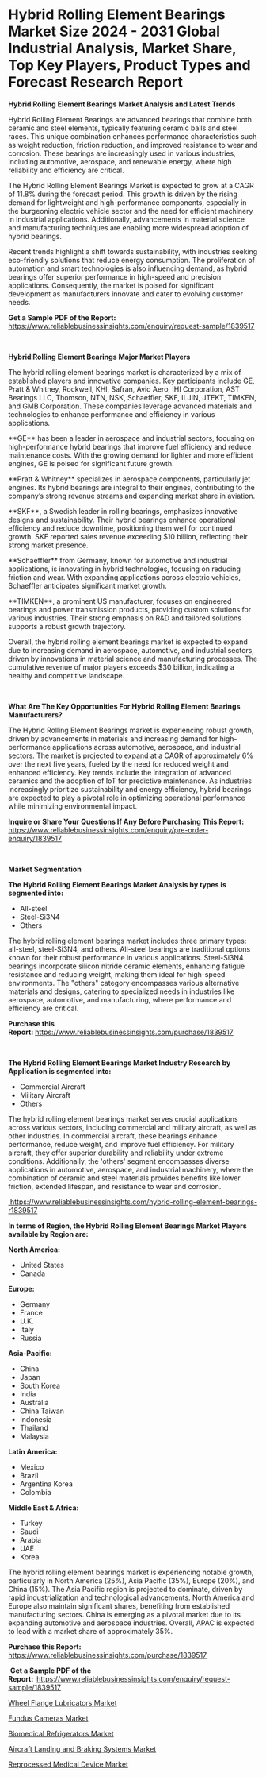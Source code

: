 <p><h1>Hybrid Rolling Element Bearings Market Size 2024 - 2031 Global Industrial Analysis, Market Share, Top Key Players, Product Types and Forecast Research Report</h1></p><p><strong>Hybrid Rolling Element Bearings Market Analysis and Latest Trends</strong></p>
<p><p>Hybrid Rolling Element Bearings are advanced bearings that combine both ceramic and steel elements, typically featuring ceramic balls and steel races. This unique combination enhances performance characteristics such as weight reduction, friction reduction, and improved resistance to wear and corrosion. These bearings are increasingly used in various industries, including automotive, aerospace, and renewable energy, where high reliability and efficiency are critical.</p><p>The Hybrid Rolling Element Bearings Market is expected to grow at a CAGR of 11.8% during the forecast period. This growth is driven by the rising demand for lightweight and high-performance components, especially in the burgeoning electric vehicle sector and the need for efficient machinery in industrial applications. Additionally, advancements in material science and manufacturing techniques are enabling more widespread adoption of hybrid bearings.</p><p>Recent trends highlight a shift towards sustainability, with industries seeking eco-friendly solutions that reduce energy consumption. The proliferation of automation and smart technologies is also influencing demand, as hybrid bearings offer superior performance in high-speed and precision applications. Consequently, the market is poised for significant development as manufacturers innovate and cater to evolving customer needs.</p></p>
<p><strong>Get a Sample PDF of the Report:&nbsp;</strong> <a href="https://www.reliablebusinessinsights.com/enquiry/request-sample/1839517?utm_campaign=48&utm_medium=2&utm_source=Github&utm_content=ia&utm_term=04112024&utm_id=hybrid-rolling-element-bearings">https://www.reliablebusinessinsights.com/enquiry/request-sample/1839517</a></p>
<p>&nbsp;</p>
<p><strong>Hybrid Rolling Element Bearings Major Market Players</strong></p>
<p><p>The hybrid rolling element bearings market is characterized by a mix of established players and innovative companies. Key participants include GE, Pratt & Whitney, Rockwell, KHI, Safran, Avio Aero, IHI Corporation, AST Bearings LLC, Thomson, NTN, NSK, Schaeffler, SKF, ILJIN, JTEKT, TIMKEN, and GMB Corporation. These companies leverage advanced materials and technologies to enhance performance and efficiency in various applications.</p><p>**GE** has been a leader in aerospace and industrial sectors, focusing on high-performance hybrid bearings that improve fuel efficiency and reduce maintenance costs. With the growing demand for lighter and more efficient engines, GE is poised for significant future growth.</p><p>**Pratt & Whitney** specializes in aerospace components, particularly jet engines. Its hybrid bearings are integral to their engines, contributing to the company’s strong revenue streams and expanding market share in aviation.</p><p>**SKF**, a Swedish leader in rolling bearings, emphasizes innovative designs and sustainability. Their hybrid bearings enhance operational efficiency and reduce downtime, positioning them well for continued growth. SKF reported sales revenue exceeding $10 billion, reflecting their strong market presence.</p><p>**Schaeffler** from Germany, known for automotive and industrial applications, is innovating in hybrid technologies, focusing on reducing friction and wear. With expanding applications across electric vehicles, Schaeffler anticipates significant market growth.</p><p>**TIMKEN**, a prominent US manufacturer, focuses on engineered bearings and power transmission products, providing custom solutions for various industries. Their strong emphasis on R&D and tailored solutions supports a robust growth trajectory.</p><p>Overall, the hybrid rolling element bearings market is expected to expand due to increasing demand in aerospace, automotive, and industrial sectors, driven by innovations in material science and manufacturing processes. The cumulative revenue of major players exceeds $30 billion, indicating a healthy and competitive landscape.</p></p>
<p>&nbsp;</p>
<p><strong>What Are The Key Opportunities For Hybrid Rolling Element Bearings Manufacturers?</strong></p>
<p><p>The Hybrid Rolling Element Bearings market is experiencing robust growth, driven by advancements in materials and increasing demand for high-performance applications across automotive, aerospace, and industrial sectors. The market is projected to expand at a CAGR of approximately 6% over the next five years, fueled by the need for reduced weight and enhanced efficiency. Key trends include the integration of advanced ceramics and the adoption of IoT for predictive maintenance. As industries increasingly prioritize sustainability and energy efficiency, hybrid bearings are expected to play a pivotal role in optimizing operational performance while minimizing environmental impact.</p></p>
<p><strong>Inquire or Share Your Questions If Any Before Purchasing This Report:</strong> <a href="https://www.reliablebusinessinsights.com/enquiry/pre-order-enquiry/1839517?utm_campaign=48&utm_medium=2&utm_source=Github&utm_content=ia&utm_term=04112024&utm_id=hybrid-rolling-element-bearings">https://www.reliablebusinessinsights.com/enquiry/pre-order-enquiry/1839517</a></p>
<p>&nbsp;</p>
<p><strong>Market Segmentation</strong></p>
<p><strong>The Hybrid Rolling Element Bearings Market Analysis by types is segmented into:</strong></p>
<p><ul><li>All-steel</li><li>Steel-Si3N4</li><li>Others</li></ul></p>
<p><p>The hybrid rolling element bearings market includes three primary types: all-steel, steel-Si3N4, and others. All-steel bearings are traditional options known for their robust performance in various applications. Steel-Si3N4 bearings incorporate silicon nitride ceramic elements, enhancing fatigue resistance and reducing weight, making them ideal for high-speed environments. The "others" category encompasses various alternative materials and designs, catering to specialized needs in industries like aerospace, automotive, and manufacturing, where performance and efficiency are critical.</p></p>
<p><strong>Purchase this Report:&nbsp;</strong><a href="https://www.reliablebusinessinsights.com/purchase/1839517?utm_campaign=48&utm_medium=2&utm_source=Github&utm_content=ia&utm_term=04112024&utm_id=hybrid-rolling-element-bearings">https://www.reliablebusinessinsights.com/purchase/1839517</a></p>
<p>&nbsp;</p>
<p><strong>The Hybrid Rolling Element Bearings Market Industry Research by Application is segmented into:</strong></p>
<p><ul><li>Commercial Aircraft</li><li>Military Aircraft</li><li>Others</li></ul></p>
<p><p>The hybrid rolling element bearings market serves crucial applications across various sectors, including commercial and military aircraft, as well as other industries. In commercial aircraft, these bearings enhance performance, reduce weight, and improve fuel efficiency. For military aircraft, they offer superior durability and reliability under extreme conditions. Additionally, the 'others' segment encompasses diverse applications in automotive, aerospace, and industrial machinery, where the combination of ceramic and steel materials provides benefits like lower friction, extended lifespan, and resistance to wear and corrosion.</p></p>
<p><a href="https://www.reliablebusinessinsights.com/hybrid-rolling-element-bearings-r1839517?utm_campaign=48&utm_medium=2&utm_source=Github&utm_content=ia&utm_term=04112024&utm_id=hybrid-rolling-element-bearings">&nbsp;https://www.reliablebusinessinsights.com/hybrid-rolling-element-bearings-r1839517</a></p>
<p><strong>In terms of Region, the Hybrid Rolling Element Bearings Market Players available by Region are:</strong></p>
<p>
    <p> <strong> North America: </strong>
        <ul>
            <li>United States</li>
            <li>Canada</li>
        </ul>
        </p> 
    <p> <strong> Europe: </strong>
        <ul>
            <li>Germany</li>
            <li>France</li>
            <li>U.K.</li>
            <li>Italy</li>
            <li>Russia</li>
        </ul>
        </p> 
    <p> <strong> Asia-Pacific: </strong>
        <ul>
            <li>China</li>
            <li>Japan</li>
            <li>South Korea</li>
            <li>India</li>
            <li>Australia</li>
            <li>China Taiwan</li>
            <li>Indonesia</li>
            <li>Thailand</li>
            <li>Malaysia</li>
        </ul>
        </p> 
    <p> <strong> Latin America: </strong>
        <ul>
            <li>Mexico</li>
            <li>Brazil</li>
            <li>Argentina Korea</li>
            <li>Colombia</li>
        </ul>
        </p> 
    <p> <strong> Middle East & Africa: </strong>
        <ul>
            <li>Turkey</li>
            <li>Saudi</li>
            <li>Arabia</li>
            <li>UAE</li>
            <li>Korea</li>
        </ul>
    </p>
    </p>
<p><p>The hybrid rolling element bearings market is experiencing notable growth, particularly in North America (25%), Asia Pacific (35%), Europe (20%), and China (15%). The Asia Pacific region is projected to dominate, driven by rapid industrialization and technological advancements. North America and Europe also maintain significant shares, benefiting from established manufacturing sectors. China is emerging as a pivotal market due to its expanding automotive and aerospace industries. Overall, APAC is expected to lead with a market share of approximately 35%.</p></p>
<p><strong>Purchase this Report: </strong><a href="https://www.reliablebusinessinsights.com/purchase/1839517?utm_campaign=48&utm_medium=2&utm_source=Github&utm_content=ia&utm_term=04112024&utm_id=hybrid-rolling-element-bearings">https://www.reliablebusinessinsights.com/purchase/1839517</a></p>
<p>&nbsp;<strong>Get a Sample PDF of the Report:&nbsp;&nbsp;</strong><a href="https://www.reliablebusinessinsights.com/enquiry/request-sample/1839517?utm_campaign=48&utm_medium=2&utm_source=Github&utm_content=ia&utm_term=04112024&utm_id=hybrid-rolling-element-bearings">https://www.reliablebusinessinsights.com/enquiry/request-sample/1839517</a></p>
<p><strong></strong></p>
<p><p><a href="https://github.com/Armeladukagjini693/Market-Research-Report-List-1/blob/main/wheel-flange-lubricators-market.md?utm_campaign=48&utm_medium=2&utm_source=Github&utm_content=ia&utm_term=04112024&utm_id=hybrid-rolling-element-bearings">Wheel Flange Lubricators Market</a></p><p><a href="https://issuu.com/reportprime-2/docs/fundus-cameras-market-size-2030.ppt_53215a670d35a5?utm_campaign=48&utm_medium=2&utm_source=Github&utm_content=ia&utm_term=04112024&utm_id=hybrid-rolling-element-bearings">Fundus Cameras Market</a></p><p><a href="https://issuu.com/reportprime-2/docs/biomedical-refrigerators-market-siz_56fe025995dff4?utm_campaign=48&utm_medium=2&utm_source=Github&utm_content=ia&utm_term=04112024&utm_id=hybrid-rolling-element-bearings">Biomedical Refrigerators Market</a></p><p><a href="https://github.com/DorinaOsmani364/Market-Research-Report-List-1/blob/main/aircraft-landing-and-braking-systems-market.md?utm_campaign=48&utm_medium=2&utm_source=Github&utm_content=ia&utm_term=04112024&utm_id=hybrid-rolling-element-bearings">Aircraft Landing and Braking Systems Market</a></p><p><a href="https://issuu.com/reportprime-2/docs/reprocessed-medical-device-market-s_55e90c15ffd742?utm_campaign=48&utm_medium=2&utm_source=Github&utm_content=ia&utm_term=04112024&utm_id=hybrid-rolling-element-bearings">Reprocessed Medical Device Market</a></p></p>